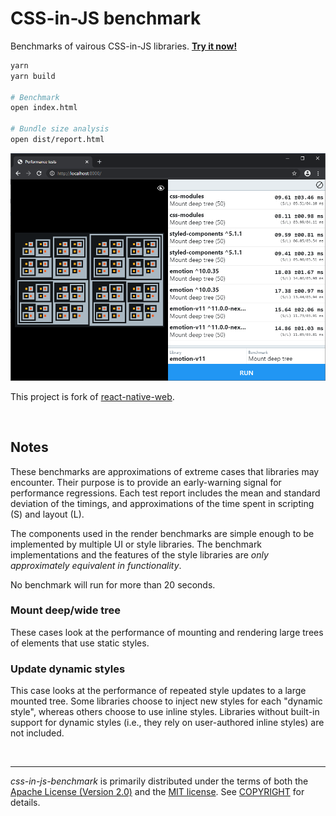 CSS-in-JS benchmark
========
Benchmarks of vairous CSS-in-JS libraries. **[Try it now!]**

```bash
yarn
yarn build

# Benchmark
open index.html

# Bundle size analysis
open dist/report.html
```

![Sample image]

This project is fork of [react-native-web].

&nbsp;

## Notes

These benchmarks are approximations of extreme cases that libraries may
encounter. Their purpose is to provide an early-warning signal for performance
regressions. Each test report includes the mean and standard deviation of the
timings, and approximations of the time spent in scripting (S) and layout (L).

The components used in the render benchmarks are simple enough to be
implemented by multiple UI or style libraries. The benchmark implementations
and the features of the style libraries are _only approximately equivalent in
functionality_.

No benchmark will run for more than 20 seconds.

### Mount deep/wide tree

These cases look at the performance of mounting and rendering large trees of
elements that use static styles.

### Update dynamic styles

This case looks at the performance of repeated style updates to a large mounted
tree. Some libraries choose to inject new styles for each "dynamic style",
whereas others choose to use inline styles. Libraries without built-in support
for dynamic styles (i.e., they rely on user-authored inline styles) are not
included.

&nbsp;

--------
*css-in-js-benchmark* is primarily distributed under the terms of both the
[Apache License (Version 2.0)] and the [MIT license]. See [COPYRIGHT] for
details.

[Try it now!]: https://simnalamburt.github.io/css-in-js-benchmark/
[Sample image]: https://raw.githubusercontent.com/simnalamburt/i/master/css-in-js-benchmark/sample.png
[react-native-web]: https://github.com/necolas/react-native-web

[MIT license]: LICENSE-MIT
[Apache License (Version 2.0)]: LICENSE-APACHE
[COPYRIGHT]: COPYRIGHT
